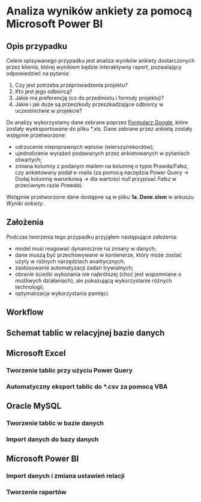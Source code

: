 # Analiza wyników ankiety za pomocą Microsoft Power BI

## Opis przypadku
Celem opisywanego przypadku jest analiza wyników ankiety dostarczonych przez klienta, której wynikiem będzie interaktywny raport, pozwalający odpowiedzieć na pytania:
1. Czy jest potrzeba przeprowadzenia projektu?
2. Kto jest jego odbiorcą?
3. Jakie ma preferencję (co do przedmiotu i formuły projektu)?
4. Jakie i jak duże są przeszkody przeszkadzające odbiorcy w uczestnictwie w projekcie?

Do analizy wykorzystamy dane zebrane poprzez [Formularz Google](https://www.google.com/intl/pl_pl/forms/about/), które zostały wyeksportowane do pliku *.xls. Dane zebrane przez ankietę zostały wstępnie przetworzone:
* odrzucenie niepoprawnych wpisów (wierszy/rekordów);
* ujednolicenie wyrażeń podawanych przez ankietowanych w pytaniach otwartych;
* zmiana kolumny z podanym mailem na kolumnę o typie Prawda/Fałsz, czy ankietowany  podał e-maila (za pomocą narzędzia Power Query -> Dodaj kolumnę warunkową -> dla wartości *null* przypisać *Fałsz* w przeciwnym razie *Prawda*).

Wstępnie przetworzone dane dostępne są w pliku **1a. Dane.xlsm** w arkuszu *Wyniki ankiety*.
## Założenia 
Podczas tworzenia tego przypadku przyjąłem następujące założenia:
* model musi reagować dynamicznie na zmiany w danych;
* dane muszą być przechowywane w kontenerze, który może zostać użyty w różnych narzędziach analitycznych;
* zastosowanie automatyzacji zadań trywialnych;
* obranie ścieżki wykonania nie najkrótszej  (choć jest wspomniane o możliwych działaniach), ale pokazującą wykorzystanie różnych technologii;
* optymalizacja wykorzystania pamięci.
## Workflow

## Schemat tablic w relacyjnej bazie danych

## Microsoft Excel
### Tworzenie tablic przy użyciu Power Query

### Automatyczny eksport tablic do *.csv za pomocą VBA

## Oracle MySQL
### Tworzenie tablic w bazie danych

### Import danych do bazy danych

## Microsoft Power BI
### Import danych i zmiana ustawień relacji

### Tworzenie raportów
